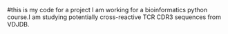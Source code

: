 #this is my code for a project I am working for a bioinformatics python course.I am studying potentially cross-reactive TCR CDR3 sequences from VDJDB. 
